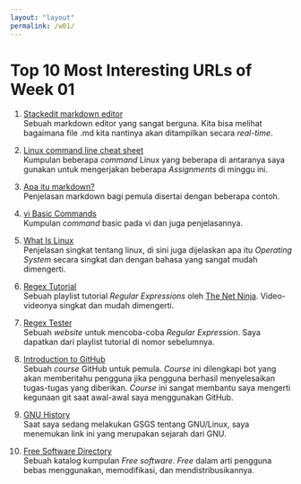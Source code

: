 ```yaml
---
layout: "layout"
permalink: /w01/
---
```


# Top 10 Most Interesting URLs of Week 01

1.  [Stackedit markdown editor](https://stackedit.io/app#)<br>
Sebuah markdown editor yang sangat berguna. Kita bisa melihat bagaimana file .md kita nantinya akan ditampilkan secara *real-time*.

2.  [Linux command line cheat sheet](https://cheatography.com/davechild/cheat-sheets/linux-command-line/)<br>
Kumpulan beberapa *command* Linux yang beberapa di antaranya saya gunakan untuk mengerjakan beberapa *Assignments* di minggu ini.

3.  [Apa itu markdown?](https://www.petanikode.com/markdown-pemula/)<br>
Penjelasan markdown bagi pemula disertai dengan beberapa contoh.

4.  [vi Basic Commands](https://en.wikipedia.org/wiki/4)<br>
Kumpulan *command* basic pada vi dan juga penjelasannya.

5.  [What Is Linux](https://www.linux.com/what-is-linux/)<br>
Penjelasan singkat tentang linux, di sini juga dijelaskan apa itu *Operating System* secara singkat dan dengan bahasa yang sangat mudah dimengerti.

6.  [Regex Tutorial](https://youtube.com/playlist?list=PL4cUxeGkcC9g6m_6Sld9Q4jzqdqHd2HiD)<br>
Sebuah playlist tutorial *Regular Expressions* oleh [The Net Ninja](https://www.youtube.com/c/TheNetNinja). Video-videonya singkat dan mudah dimengerti.

7.  [Regex Tester](https://regex101.com/)<br>
Sebuah *website* untuk mencoba-coba *Regular Expression*. Saya dapatkan dari playlist tutorial di nomor sebelumnya.

8.  [Introduction to GitHub](https://lab.github.com/githubtraining/introduction-to-github)<br>
Sebuah *course* GitHub untuk pemula. *Course* ini dilengkapi bot yang akan memberitahu pengguna jika pengguna berhasil menyelesaikan tugas-tugas yang diberikan. *Course* ini sangat membantu saya mengerti kegunaan git saat awal-awal saya menggunakan GitHub.

9.  [GNU History](https://www.gnu.org/gnu/gnu-history.html)<br>
Saat saya sedang melakukan GSGS tentang GNU/Linux, saya menemukan link ini yang merupakan sejarah dari GNU. 

10. [Free Software Directory](https://directory.fsf.org/wiki/Main_Page)<br>
Sebuah katalog kumpulan *Free software*. *Free* dalam arti pengguna bebas menggunakan, memodifikasi, dan mendistribusikannya.
